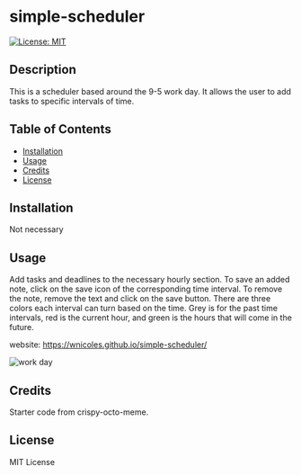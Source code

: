 # simple-scheduler

[![License: MIT](https://img.shields.io/badge/License-MIT-yellow.svg)](https://opensource.org/licenses/MIT)

## Description

This is a scheduler based around the 9-5 work day. It allows the user to add tasks to specific intervals of time. 

## Table of Contents

- [Installation](#installation)
- [Usage](#usage)
- [Credits](#credits)
- [License](#license)

## Installation

Not necessary

## Usage

Add tasks and deadlines to the necessary hourly section. To save an added note, click on the save icon of the corresponding time interval. To remove the note, remove the text and click on the save button. There are three colors each interval can turn based on the time. Grey is for the past time intervals, red is the current hour, and green is the hours that will come in the future.

website: https://wnicoles.github.io/simple-scheduler/

![work day](https://github.com/WNicoleS/simple-scheduler/assets/133277288/f76e2903-b7ac-4d81-84ab-303e9c10902e)


## Credits

Starter code from crispy-octo-meme.

## License

MIT License
